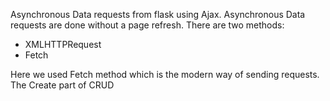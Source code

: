 Asynchronous Data requests from flask using Ajax.
Asynchronous Data requests are done without a page refresh. There are two methods:
<ul>
<li>XMLHTTPRequest</li>
<li>Fetch</li>
</ul>
Here we used Fetch method which is the modern way of sending requests.
The Create part of CRUD
